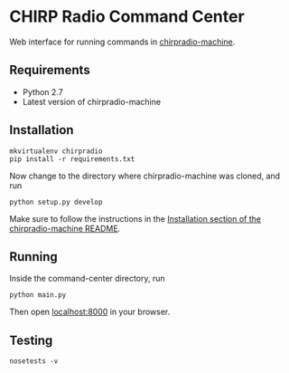 # CHIRP Radio Command Center

Web interface for running commands in [chirpradio-machine](https://github.com/chirpradio/chirpradio-machine/).

## Requirements

- Python 2.7
- Latest version of chirpradio-machine

## Installation

```
mkvirtualenv chirpradio
pip install -r requirements.txt
```

Now change to the directory where chirpradio-machine was cloned, and run

```
python setup.py develop
```

Make sure to follow the instructions in the [Installation section of the chirpradio-machine README](https://github.com/chirpradio/chirpradio-machine/#installation).


## Running

Inside the command-center directory, run

```
python main.py
```

Then open [localhost:8000](http://localhost:8000) in your browser.

## Testing

```
nosetests -v
```
